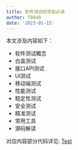 ```yaml
---
title: 软件测试的学前必读
author: T8840
date: '2023-01-15'
---
```


本文涉及内容如下：
- 软件测试概念
- 白盒测试
- 接口API测试
- UI测试
- 移动端测试
- 性能测试
- 稳定性测试
- 安全测试
- 精准测试
- 常用工具
- 源码解读

对应内容部分代码详见:  [Test](https://github.com/T8840/test)